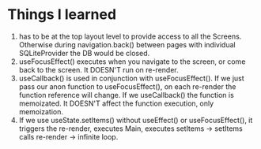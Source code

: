 # Things I learned 
1. <SQLiteProvider> has to be at the top layout level to provide access to all the Screens.
 Otherwise during navigation.back() between pages with individual SQLiteProvider the DB would be closed. 
2. useFocusEffect() executes when you navigate to the screen, or come back to the screen. It DOESN'T run on re-render.
3. useCallback() is used in conjunction with useFocusEffect(). If we just pass our anon function to useFocusEffect(), on each re-render the function 
reference will change. If we useCallback() the function is memoizated. It DOESN'T affect the function execution, only memoization.
4. If we use useState.setItems() without useEffect() or useFocusEffect(), it triggers the re-render, executes Main, executes setItems -> setItems calls re-render -> infinite loop.